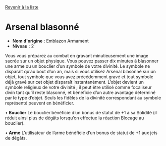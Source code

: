 [Revenir à la liste](..)

# Arsenal blasonné

 * **Nom d'origine** : Emblazon Armament
 * **Niveau** : 2


<p>Vous vous préparez au combat en gravant minutieusement une image sacrée sur un objet physique. Vous pouvez passer dix minutes à blasonner une arme ou un bouclier d’un symbole de votre divinité. Le symbole ne disparaît qu’au bout d’un an, mais si vous utilisez Arsenal blasonné sur un objet, tout symbole que vous avez précédemment gravé et tout symbole déjà gravé sur cet objet disparaît instantanément. L’objet devient un symbole religieux de votre divinité ; il peut être utilisé comme focaliseur divin tant qu’il reste blasonné, et bénéficie d’un autre avantage déterminé par le type d’objet. Seuls les fidèles de la divinité correspondant au symbole représenté peuvent en bénéficier.</p>
<p>• <strong>Bouclier</strong> Le bouclier bénéficie d’un bonus de statut de +1 à sa Solidité (il réduit ainsi plus de dégâts lorsqu’on effectue la réaction Blocage au bouclier).</p>
<p>• <strong>Arme</strong>  L’utilisateur de l’arme bénéficie d’un bonus de statut de +1 aux jets de dégâts.</p>